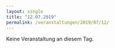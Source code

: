 ```yaml
---
layout: single
title: "12.07.2019"
permalink: /veranstaltungen/2019/07/12/
---
```


Keine Veranstaltung an diesem Tag.
